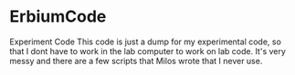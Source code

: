 # ErbiumCode
Experiment Code
This code is just a dump for my experimental code, so that I dont have to work in the lab computer to work on lab code.
It's very messy and there are a few scripts that Milos wrote that I never use.
